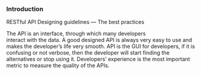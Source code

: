### Introduction

RESTful API Designing guidelines — The best practices

The API is an interface, through which many developers interact with the data. A good designed API is always very easy to use and makes the developer’s life very smooth. API is the GUI for developers, if it is confusing or not verbose, then the developer will start finding the alternatives or stop using it. Developers’ experience is the most important metric to measure the quality of the APIs.

